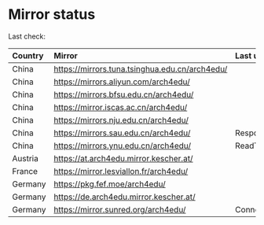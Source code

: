 <script src="./time.js"></script>
# Mirror status
Last check: <script type="text/javascript">localize(1695198120.8642695);</script>

|Country|Mirror|Last update|
|:------|:-----|:----------|
|China|https://mirrors.tuna.tsinghua.edu.cn/arch4edu/|<script type="text/javascript">localize(1695148440);</script>|
|China|https://mirrors.aliyun.com/arch4edu/|<script type="text/javascript">localize(1695148440);</script>|
|China|https://mirrors.bfsu.edu.cn/arch4edu/|<script type="text/javascript">localize(1695191444);</script>|
|China|https://mirror.iscas.ac.cn/arch4edu/|<script type="text/javascript">localize(1695148440);</script>|
|China|https://mirrors.nju.edu.cn/arch4edu/|<script type="text/javascript">localize(1695148440);</script>|
|China|https://mirrors.sau.edu.cn/arch4edu/|Response 404|
|China|https://mirrors.ynu.edu.cn/arch4edu/|ReadTimeout|
|Austria|https://at.arch4edu.mirror.kescher.at/|<script type="text/javascript">localize(1695191444);</script>|
|France|https://mirror.lesviallon.fr/arch4edu/|<script type="text/javascript">localize(1695148440);</script>|
|Germany|https://pkg.fef.moe/arch4edu/|<script type="text/javascript">localize(1695191444);</script>|
|Germany|https://de.arch4edu.mirror.kescher.at/|<script type="text/javascript">localize(1695191444);</script>|
|Germany|https://mirror.sunred.org/arch4edu/|ConnectTimeout|

<script src="./tablefilter/tablefilter.js"></script>
<script src="./table.js"></script>